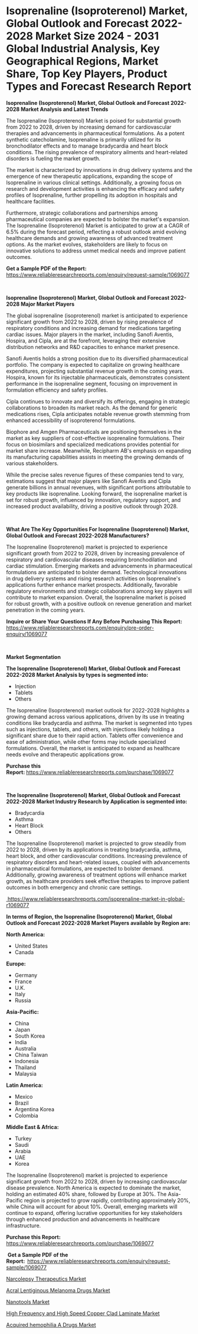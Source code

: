 <p><h1>Isoprenaline (Isoproterenol) Market, Global Outlook and Forecast 2022-2028 Market Size 2024 - 2031 Global Industrial Analysis, Key Geographical Regions, Market Share, Top Key Players, Product Types and Forecast Research Report</h1></p><p><strong>Isoprenaline (Isoproterenol) Market, Global Outlook and Forecast 2022-2028 Market Analysis and Latest Trends</strong></p>
<p><p>The Isoprenaline (Isoproterenol) Market is poised for substantial growth from 2022 to 2028, driven by increasing demand for cardiovascular therapies and advancements in pharmaceutical formulations. As a potent synthetic catecholamine, Isoprenaline is primarily utilized for its bronchodilator effects and to manage bradycardia and heart block conditions. The rising prevalence of respiratory ailments and heart-related disorders is fueling the market growth.</p><p>The market is characterized by innovations in drug delivery systems and the emergence of new therapeutic applications, expanding the scope of Isoprenaline in various clinical settings. Additionally, a growing focus on research and development activities is enhancing the efficacy and safety profiles of Isoprenaline, further propelling its adoption in hospitals and healthcare facilities.</p><p>Furthermore, strategic collaborations and partnerships among pharmaceutical companies are expected to bolster the market's expansion. The Isoprenaline (Isoproterenol) Market is anticipated to grow at a CAGR of 6.5% during the forecast period, reflecting a robust outlook amid evolving healthcare demands and growing awareness of advanced treatment options. As the market evolves, stakeholders are likely to focus on innovative solutions to address unmet medical needs and improve patient outcomes.</p></p>
<p><strong>Get a Sample PDF of the Report:&nbsp;</strong> <a href="https://www.reliableresearchreports.com/enquiry/request-sample/1069077">https://www.reliableresearchreports.com/enquiry/request-sample/1069077</a></p>
<p>&nbsp;</p>
<p><strong>Isoprenaline (Isoproterenol) Market, Global Outlook and Forecast 2022-2028 Major Market Players</strong></p>
<p><p>The global isoprenaline (isoproterenol) market is anticipated to experience significant growth from 2022 to 2028, driven by rising prevalence of respiratory conditions and increasing demand for medications targeting cardiac issues. Major players in the market, including Sanofi Aventis, Hospira, and Cipla, are at the forefront, leveraging their extensive distribution networks and R&D capacities to enhance market presence.</p><p>Sanofi Aventis holds a strong position due to its diversified pharmaceutical portfolio. The company is expected to capitalize on growing healthcare expenditures, projecting substantial revenue growth in the coming years. Hospira, known for its injectable pharmaceuticals, demonstrates consistent performance in the isoprenaline segment, focusing on improvement in formulation efficiency and safety profiles.</p><p>Cipla continues to innovate and diversify its offerings, engaging in strategic collaborations to broaden its market reach. As the demand for generic medications rises, Cipla anticipates notable revenue growth stemming from enhanced accessibility of isoproterenol formulations.</p><p>Biophore and Amgen Pharmaceuticals are positioning themselves in the market as key suppliers of cost-effective isoprenaline formulations. Their focus on biosimilars and specialized medications provides potential for market share increase. Meanwhile, Recipharm AB's emphasis on expanding its manufacturing capabilities assists in meeting the growing demands of various stakeholders.</p><p>While the precise sales revenue figures of these companies tend to vary, estimations suggest that major players like Sanofi Aventis and Cipla generate billions in annual revenues, with significant portions attributable to key products like isoprenaline. Looking forward, the isoprenaline market is set for robust growth, influenced by innovation, regulatory support, and increased product availability, driving a positive outlook through 2028.</p></p>
<p>&nbsp;</p>
<p><strong>What Are The Key Opportunities For Isoprenaline (Isoproterenol) Market, Global Outlook and Forecast 2022-2028 Manufacturers?</strong></p>
<p><p>The Isoprenaline (Isoproterenol) market is projected to experience significant growth from 2022 to 2028, driven by increasing prevalence of respiratory and cardiovascular diseases requiring bronchodilation and cardiac stimulation. Emerging markets and advancements in pharmaceutical formulations are anticipated to bolster demand. Technological innovations in drug delivery systems and rising research activities on Isoprenaline's applications further enhance market prospects. Additionally, favorable regulatory environments and strategic collaborations among key players will contribute to market expansion. Overall, the Isoprenaline market is poised for robust growth, with a positive outlook on revenue generation and market penetration in the coming years.</p></p>
<p><strong>Inquire or Share Your Questions If Any Before Purchasing This Report:</strong> <a href="https://www.reliableresearchreports.com/enquiry/pre-order-enquiry/1069077">https://www.reliableresearchreports.com/enquiry/pre-order-enquiry/1069077</a></p>
<p>&nbsp;</p>
<p><strong>Market Segmentation</strong></p>
<p><strong>The Isoprenaline (Isoproterenol) Market, Global Outlook and Forecast 2022-2028 Market Analysis by types is segmented into:</strong></p>
<p><ul><li>Injection</li><li>Tablets</li><li>Others</li></ul></p>
<p><p>The Isoprenaline (Isoproterenol) market outlook for 2022-2028 highlights a growing demand across various applications, driven by its use in treating conditions like bradycardia and asthma. The market is segmented into types such as injections, tablets, and others, with injections likely holding a significant share due to their rapid action. Tablets offer convenience and ease of administration, while other forms may include specialized formulations. Overall, the market is anticipated to expand as healthcare needs evolve and therapeutic applications grow.</p></p>
<p><strong>Purchase this Report:&nbsp;</strong><a href="https://www.reliableresearchreports.com/purchase/1069077">https://www.reliableresearchreports.com/purchase/1069077</a></p>
<p>&nbsp;</p>
<p><strong>The Isoprenaline (Isoproterenol) Market, Global Outlook and Forecast 2022-2028 Market Industry Research by Application is segmented into:</strong></p>
<p><ul><li>Bradycardia</li><li>Asthma</li><li>Heart Block</li><li>Others</li></ul></p>
<p><p>The Isoprenaline (Isoproterenol) market is projected to grow steadily from 2022 to 2028, driven by its applications in treating bradycardia, asthma, heart block, and other cardiovascular conditions. Increasing prevalence of respiratory disorders and heart-related issues, coupled with advancements in pharmaceutical formulations, are expected to bolster demand. Additionally, growing awareness of treatment options will enhance market growth, as healthcare providers seek effective therapies to improve patient outcomes in both emergency and chronic care settings.</p></p>
<p><a href="https://www.reliableresearchreports.com/isoprenaline-market-in-global-r1069077">&nbsp;https://www.reliableresearchreports.com/isoprenaline-market-in-global-r1069077</a></p>
<p><strong>In terms of Region, the Isoprenaline (Isoproterenol) Market, Global Outlook and Forecast 2022-2028 Market Players available by Region are:</strong></p>
<p>
    <p> <strong> North America: </strong>
        <ul>
            <li>United States</li>
            <li>Canada</li>
        </ul>
        </p> 
    <p> <strong> Europe: </strong>
        <ul>
            <li>Germany</li>
            <li>France</li>
            <li>U.K.</li>
            <li>Italy</li>
            <li>Russia</li>
        </ul>
        </p> 
    <p> <strong> Asia-Pacific: </strong>
        <ul>
            <li>China</li>
            <li>Japan</li>
            <li>South Korea</li>
            <li>India</li>
            <li>Australia</li>
            <li>China Taiwan</li>
            <li>Indonesia</li>
            <li>Thailand</li>
            <li>Malaysia</li>
        </ul>
        </p> 
    <p> <strong> Latin America: </strong>
        <ul>
            <li>Mexico</li>
            <li>Brazil</li>
            <li>Argentina Korea</li>
            <li>Colombia</li>
        </ul>
        </p> 
    <p> <strong> Middle East & Africa: </strong>
        <ul>
            <li>Turkey</li>
            <li>Saudi</li>
            <li>Arabia</li>
            <li>UAE</li>
            <li>Korea</li>
        </ul>
    </p>
    </p>
<p><p>The Isoprenaline (Isoproterenol) market is projected to experience significant growth from 2022 to 2028, driven by increasing cardiovascular disease prevalence. North America is expected to dominate the market, holding an estimated 40% share, followed by Europe at 30%. The Asia-Pacific region is projected to grow rapidly, contributing approximately 20%, while China will account for about 10%. Overall, emerging markets will continue to expand, offering lucrative opportunities for key stakeholders through enhanced production and advancements in healthcare infrastructure.</p></p>
<p><strong>Purchase this Report: </strong><a href="https://www.reliableresearchreports.com/purchase/1069077">https://www.reliableresearchreports.com/purchase/1069077</a></p>
<p>&nbsp;<strong>Get a Sample PDF of the Report:&nbsp;&nbsp;</strong><a href="https://www.reliableresearchreports.com/enquiry/request-sample/1069077">https://www.reliableresearchreports.com/enquiry/request-sample/1069077</a></p>
<p><strong></strong></p>
<p><p><a href="https://www.linkedin.com/pulse/narcolepsy-therapeutics-market-size-segmentation-trends-growth-gdnxc?trackingId=UertQsVgTzeOGsXZkymG6A%3D%3D">Narcolepsy Therapeutics Market</a></p><p><a href="https://issuu.com/reportprime-2/docs/acral-lentiginous-melanoma-drugs-ma_1eb1bbe5c6f490">Acral Lentiginous Melanoma Drugs Market</a></p><p><a href="https://www.linkedin.com/pulse/nanotools-market-outlook-complete-industry-analysis-2024-2031-ofuwc?trackingId=pfjCDBWsSh%2BgurMIH5NAAg%3D%3D">Nanotools Market</a></p><p><a href="https://medium.com/@robeathews675666/high-frequency-and-high-speed-copper-clad-laminate-market-forecasts-market-trends-and-impact-43efa2501621">High Frequency and High Speed Copper Clad Laminate Market</a></p><p><a href="https://issuu.com/reportprime-2/docs/acquired-hemophilia-a-drugs-market-_64229d6a2cd99a">Acquired hemophilia A Drugs Market</a></p></p>